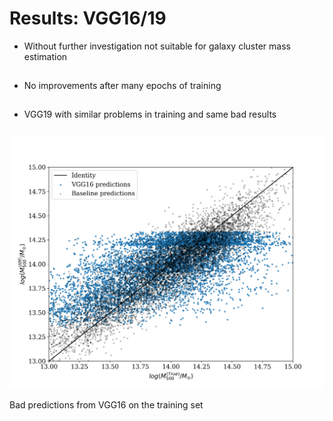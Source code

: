 # Results: VGG16/19
<div class="grid grid-cols-3 gap-5 justify-center justify-items-center items-center">
<div class="list col-span-2">

* Without further investigation not suitable for galaxy cluster mass estimation
* No improvements after many epochs of training 
* VGG19 with similar problems in training and same bad results

</div>

<div>
  <img src="/src/images/results/vgg/training_VGG16_scatter.png" class="max-h-100 shadow-xl" />

<p class="text-sm text-gray-400"> 

Bad predictions from VGG16 on the training set

</p>
</div>

</div>

<style>

  .list li{
    margin-bottom: 1.8rem !important;
  }
</style>